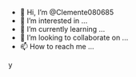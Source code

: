 - 👋 Hi, I’m @Clemente080685
- 👀 I’m interested in ...
- 🌱 I’m currently learning ...
- 💞️ I’m looking to collaborate on ...
- 📫 How to reach me ...

<!---
Clemente080685/Clemente080685 is a ✨ special ✨ repository because its `README.md` (this file) appears on your GitHub profile.
You can click the Preview link to take a look at your changes.
---> y 
